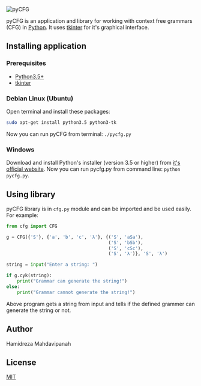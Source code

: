 ![pyCFG](http://mahdavipanah.com/blog/wp-content/uploads/2017/01/pycfg.png)

pyCFG is an application and library for working with context free grammars (CFG) in [Python](https://www.python.org/).
It uses [tkinter](https://wiki.python.org/moin/TkInter) for it's graphical interface.


## Installing application

### Prerequisites
- [Python3.5+](https://www.python.org/)
- [tkinter](https://wiki.python.org/moin/TkInter)

### Debian Linux (Ubuntu)

Open terminal and install these packages:
```Bash
sudo apt-get install python3.5 python3-tk
```
Now you can run pyCFG from terminal: `./pycfg.py`
### Windows

Download and install Python's installer (version 3.5 or higher) from [it's official website](https://www.python.org/downloads/).
Now you can run
pycfg.py from command line: `python pycfg.py`.

## Using library
pyCFG library is in `cfg.py` module and can be imported and be used easily. For example:
```Python
from cfg import CFG

g = CFG({'S'}, {'a', 'b', 'c', 'λ'}, {('S', 'aSa'),
                                      ('S', 'bSb'),
                                      ('S', 'cSc'),
                                      ('S', 'λ')}, 'S', 'λ')

string = input("Enter a string: ")

if g.cyk(string):
    print("Grammar can generate the string!")
else:
    print("Grammar cannot generate the string!")
```
Above program gets a string from input and tells if the defined grammer can generate the string or not.

## Author

Hamidreza Mahdavipanah

## License

[MIT](./LICENSE)
